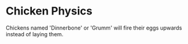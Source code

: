 # Chicken Physics

Chickens named 'Dinnerbone' or 'Grumm' will fire their eggs upwards instead of laying them.